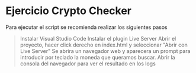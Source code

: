# Ejercicio Crypto Checker
Para ejecutar el script se recomienda realizar los siguientes pasos
> Instalar Visual Studio Code
> Instalar el plugin Live Server
> Abrir el proyecto, hacer click derecho en index.html y seleccionar "Abrir con Live Server"
> Se abrira un navegador web y aparecera un prompt para introducir por teclado la moneda que queramos buscar.
> Abrir la consola del navegador para ver el resultado en los logs
